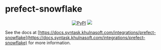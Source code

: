 # prefect-snowflake

<p align="center">
    <a href="https://pypi.python.org/pypi/prefect-snowflake/" alt="PyPI version">
        <img alt="PyPI" src="https://img.shields.io/pypi/v/prefect-snowflake?color=26272B&labelColor=090422"></a>
    <a href="https://pepy.tech/badge/prefect-snowflake/" alt="Downloads">
        <img src="https://img.shields.io/pypi/dm/prefect-snowflake?color=26272B&labelColor=090422" /></a>
</p>

See the docs at [https://docs.syntask.khulnasoft.com/integrations/prefect-snowflake](https://docs.syntask.khulnasoft.com/integrations/prefect-snowflake) for more information.
